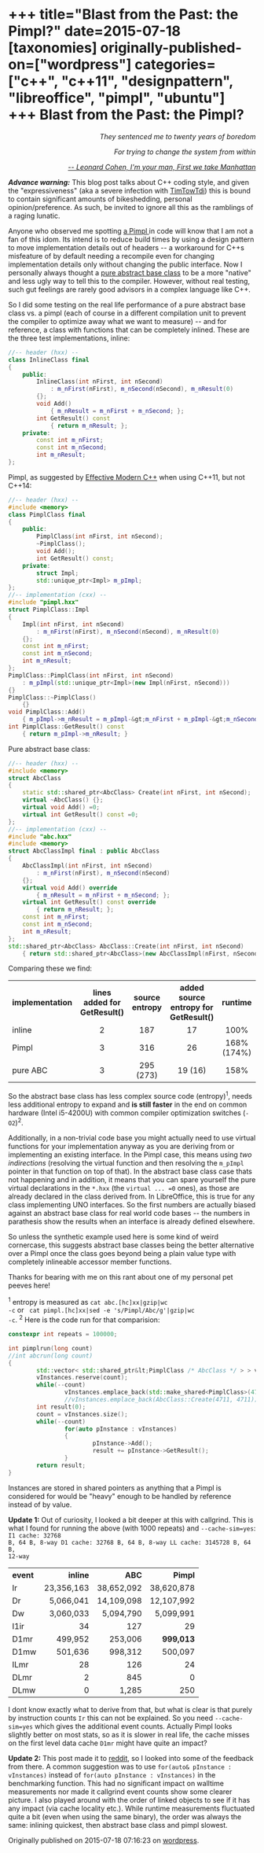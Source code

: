 +++
title="Blast from the Past: the Pimpl?"
date=2015-07-18
[taxonomies]
originally-published-on=["wordpress"]
categories=["c++", "c++11", "designpattern", "libreoffice", "pimpl", "ubuntu"]
+++
Blast from the Past: the Pimpl?
===============================

<p style="text-align:right;"><em>They sentenced me to twenty years of boredom</em></p>
<p style="text-align:right;"><em>For trying to change the system from within</em></p>
<p style="text-align:right;"><em><a href="https://www.youtube.com/watch?v=JTTC_fD598A">-- Leonard Cohen, I'm your man, First we take Manhattan</a></em></p>

<p style="text-align:left;"><em><strong>Advance warning:</strong></em> This blog post talks about C++ coding style, and given the "expressiveness" (aka a severe infection with <a href="http://c2.com/cgi/wiki?TimTowTdi">TimTowTdi</a>) this is bound to contain significant amounts of bikeshedding, personal opinion/preference. As such, be invited to ignore all this as the ramblings of a raging lunatic.</p>
<p style="text-align:left;">Anyone who observed me spotting <a href="http://c2.com/cgi/wiki?PimplIdiom">a Pimpl </a>in code will know that I am not a fan of this idom. Its intend is to reduce build times by using a design pattern to move implementation details out of headers -- a workaround for C++s misfeature of by default needing a recompile even for changing implementation details only without changing the public interface. Now I personally always thought a <a href="http://www.cprogramming.com/tips/tip/in-cplusplus-a-pure-abstract-base-class-is-a-contract">pure abstract base class</a> to be a more "native" and less ugly way to tell this to the compiler. However, without real testing, such gut feelings are rarely good advisors in a complex language like C++.</p>
<p style="text-align:left;">So I did some testing on the real life performance of a pure abstract base class vs. a pimpl (each of course in a different compilation unit to prevent the compiler to optimize away what we want to measure) -- and for reference, a class with functions that can be completely inlined. These are the three test implementations, inline:</p>

```C++
//-- header (hxx) --
class InlineClass final
{
	public:
		InlineClass(int nFirst, int nSecond)
			: m_nFirst(nFirst), m_nSecond(nSecond), m_nResult(0)
		{};
		void Add()
			{ m_nResult = m_nFirst + m_nSecond; };
		int GetResult() const
			{ return m_nResult; };
	private:
		const int m_nFirst;
		const int m_nSecond;
		int m_nResult;
};
```
<p style="text-align:left;">Pimpl, as suggested by <a href="http://scottmeyers.blogspot.de/2014/07/draft-version-of-effective-modern-c-now.html">Effective Modern C++</a> when using C++11, but not C++14:</p>

```C++
//-- header (hxx) --
#include <memory>
class PimplClass final
{
	public:
		PimplClass(int nFirst, int nSecond);
		~PimplClass();
		void Add();
		int GetResult() const;
	private:
		struct Impl;
		std::unique_ptr<Impl> m_pImpl;
};
//-- implementation (cxx) --
#include "pimpl.hxx"
struct PimplClass::Impl
{
	Impl(int nFirst, int nSecond)
		: m_nFirst(nFirst), m_nSecond(nSecond), m_nResult(0)
	{};
	const int m_nFirst;
	const int m_nSecond;
	int m_nResult;
};
PimplClass::PimplClass(int nFirst, int nSecond)
	: m_pImpl(std::unique_ptr<Impl>(new Impl(nFirst, nSecond)))
{}
PimplClass::~PimplClass()
	{}
void PimplClass::Add()
	{ m_pImpl->m_nResult = m_pImpl-&gt;m_nFirst + m_pImpl-&gt;m_nSecond; }
int PimplClass::GetResult() const
	{ return m_pImpl->m_nResult; }
```
<p style="text-align:left;">Pure abstract base class:</p>

```C++
//-- header (hxx) --
#include <memory>
struct AbcClass
{
	static std::shared_ptr<AbcClass> Create(int nFirst, int nSecond);
	virtual ~AbcClass() {};
	virtual void Add() =0;
	virtual int GetResult() const =0;
};
//-- implementation (cxx) --
#include "abc.hxx"
#include <memory>
struct AbcClassImpl final : public AbcClass
{
	AbcClassImpl(int nFirst, int nSecond)
		: m_nFirst(nFirst), m_nSecond(nSecond)
	{};
	virtual void Add() override
		{ m_nResult = m_nFirst + m_nSecond; };
	virtual int GetResult() const override
		{ return m_nResult; };
	const int m_nFirst;
	const int m_nSecond;
	int m_nResult;
};
std::shared_ptr<AbcClass> AbcClass::Create(int nFirst, int nSecond)
	{ return std::shared_ptr<AbcClass>(new AbcClassImpl(nFirst, nSecond)); }
```

<p style="text-align:left;">Comparing these we find:</p>

<table>
<tbody>
<tr>
<th>implementation</th>
<th>lines added for GetResult()</th>
<th>source entropy</th>
<th>added source entropy for GetResult()</th>
<th>runtime</th>
</tr>
<tr>
<td>inline</td>
<td style="text-align:center;">2</td>
<td style="text-align:center;">187</td>
<td style="text-align:center;">17</td>
<td style="text-align:center;">100%</td>
</tr>
<tr>
<td>Pimpl</td>
<td style="text-align:center;">3</td>
<td style="text-align:center;">316</td>
<td style="text-align:center;">26</td>
<td style="text-align:center;">168% (174%)</td>
</tr>
<tr>
<td>pure ABC</td>
<td style="text-align:center;">3</td>
<td style="text-align:center;">295 (273)</td>
<td style="text-align:center;">19 (16)</td>
<td style="text-align:center;">158%</td>
</tr>
</tbody>
</table>
So the abstract base class has less complex source code (entropy)<sup>1</sup>, needs less additional entropy to expand and <strong>is still faster</strong> in the end on common hardware (Intel i5-4200U) with common compiler optimization switches (<code>-O2</code>)<sup>2</sup>.

Additionally, in a non-trivial code base you might actually need to use virtual functions for your implementation anyway as you are deriving from or implementing an existing interface. In the Pimpl case, this means using <em>two indirections</em> (resolving the virtual function and then resolving the <code>m_pImpl</code> pointer in that function on top of that). In the abstract base class case thats not happening and in addition, it means that you can spare yourself the pure virtual declarations in the <code>*.hxx</code> (the <code>virtual ... =0</code> ones), as those are already declared in the class derived from. In LibreOffice, this is true for any class implementing UNO interfaces. So the first numbers are actually biased against an abstract base class for real world code bases -- the numbers in parathesis show the results when an interface is already defined elsewhere.

So unless the synthetic example used here is some kind of weird cornercase, this suggests abstract base classes being the better alternative over a Pimpl once the class goes beyond being a plain value type with completely inlineable accessor member functions.

Thanks for bearing with me on this rant about one of my personal pet peeves here!

<sup>1</sup> entropy is measured as <code>cat abc.[hc]xx|gzip|wc -c</code> or <code> cat pimpl.[hc]xx|sed -e 's/Pimpl/Abc/g'|gzip|wc -c</code>.
<sup>2</sup> Here is the code run for that comparision:

```C++
constexpr int repeats = 100000;

int pimplrun(long count)
//int abcrun(long count)
{
        std::vector< std::shared_ptr&lt;PimplClass /* AbcClass */ > > vInstances;
        vInstances.reserve(count);
        while(--count)
                vInstances.emplace_back(std::make_shared<PimplClass>(4711, 4711));
                //vInstances.emplace_back(AbcClass::Create(4711, 4711));
        int result(0);
        count = vInstances.size();
        while(--count)
                for(auto pInstance : vInstances)
                {
                        pInstance->Add();
                        result += pInstance->GetResult();
                }
        return result;
}
```

</pre>
Instances are stored in shared pointers as anything that a Pimpl is considered for would be "heavy" enough to be handled by reference instead of by value.

<strong>Update 1:</strong> Out of curiosity, I looked a bit deeper at this with callgrind. This is what I found for running the above (with 1000 repeats) and <code>--cache-sim=yes</code>:
<code>
I1 cache: 32768 B, 64 B, 8-way
D1 cache: 32768 B, 64 B, 8-way
LL cache: 3145728 B, 64 B, 12-way
</code>
<table>
<tbody>
<tr>
<th style="text-align:left;">event</th>
<th style="text-align:right;">inline</th>
<th style="text-align:right;">ABC</th>
<th style="text-align:right;">Pimpl</th>
</tr>
<tr>
<td>Ir</td>
<td style="text-align:right;">23,356,163</td>
<td style="text-align:right;">38,652,092</td>
<td style="text-align:right;">38,620,878</td>
</tr>
<tr>
<td>Dr</td>
<td style="text-align:right;">5,066,041</td>
<td style="text-align:right;">14,109,098</td>
<td style="text-align:right;">12,107,992</td>
</tr>
<tr>
<td>Dw</td>
<td style="text-align:right;">3,060,033</td>
<td style="text-align:right;">5,094,790</td>
<td style="text-align:right;">5,099,991</td>
</tr>
<tr>
<td>I1ir</td>
<td style="text-align:right;">34</td>
<td style="text-align:right;">127</td>
<td style="text-align:right;">29</td>
</tr>
<tr>
<td>D1mr</td>
<td style="text-align:right;">499,952</td>
<td style="text-align:right;">253,006</td>
<td style="text-align:right;"><strong>999,013</strong></td>
</tr>
<tr>
<td>D1mw</td>
<td style="text-align:right;">501,636</td>
<td style="text-align:right;">998,312</td>
<td style="text-align:right;">500,097</td>
</tr>
<tr>
<td>ILmr</td>
<td style="text-align:right;">28</td>
<td style="text-align:right;">126</td>
<td style="text-align:right;">24</td>
</tr>
<tr>
<td>DLmr</td>
<td style="text-align:right;">2</td>
<td style="text-align:right;">845</td>
<td style="text-align:right;">0</td>
</tr>
<tr>
<td>DLmw</td>
<td style="text-align:right;">0</td>
<td style="text-align:right;">1,285</td>
<td style="text-align:right;">250</td>
</tr>
</tbody>
</table>
I dont know exactly what to derive from that, but what is clear is that purely by instruction counts <code>Ir</code> this can not be explained. So you need <code>--cache-sim=yes</code> which gives the additional event counts. Actually Pimpl looks slightly better on most stats, so as it is slower in real life, the cache misses on the first level data cache <code>D1mr</code> might have quite an impact?

<strong>Update 2:</strong> This post made it to <a href="https://www.reddit.com/r/cpp/comments/3druwq/blast_from_the_past_the_pimpl/">reddit</a>, so I looked into some of the feedback from there. A common suggestion was to use <code>for(auto&amp; pInstance : vInstances)</code> instead of <code>for(auto pInstance : vInstances)</code> in the benchmarking function. This had no significant impact on walltime measurements nor made it callgrind event counts show some clearer picture. I also played around with the order of linked objects to see if it has any impact (via cache locality etc.). While runtime measurements fluctuated quite a bit (even when using the same binary), the order was always the same: inlining quickest, then abstract base class and pimpl slowest.

Originally published on 2015-07-18 07:16:23 on [wordpress](https://skyfromme.wordpress.com/2015/07/18/blast-from-the-past-the-pimpl/).
